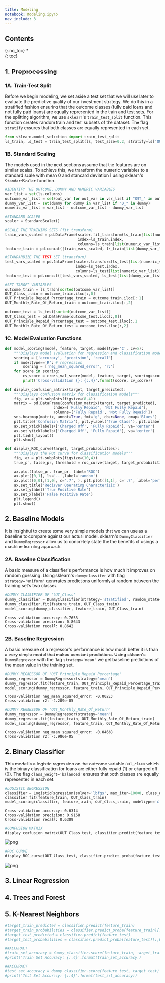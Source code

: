```yaml
---
title: Modeling
notebook: Modeling.ipynb
nav_include: 3
---
```


## Contents
{:.no_toc}
*  
{: toc}










## 1. Preprocessing

### 1A. Train-Test Split

Before we begin modeling, we set aside a test set that we will use later to evaluate the predictive quality of our investment strategy. We do this in a stratified fashion ensuring that the outcome classes (fully paid loans and not fully paid loans) are equally represented in the train and test sets. For the splitting algorithm, we use `sklearn`'s `train_test_split` function. This function creates random train and test subsets of the dataset. The flag `stratify` ensures that both classes are equally represented in each set. 



```python
from sklearn.model_selection import train_test_split
ls_train, ls_test = train_test_split(ls, test_size=0.2, stratify=ls['OUT_Class'], random_state=1)
```


### 1B. Standard Scaling

The models used in the next sections assume that the features are on similar scales. To achieve this, we transform the numeric variables to a standard scale with mean 0 and standard deviation 1 using sklearn's `StandardScaler` function.



```python
#IDENTIFY THE OUTCOME, DUMMY AND NUMERIC VARIABLES
var_list = set(ls.columns)
outcome_var_list = set(out_var for out_var in var_list if "OUT_" in out_var)
dummy_var_list = set(dummy for dummy in var_list if "D_" in dummy)
numeric_var_list = var_list - outcome_var_list - dummy_var_list
```




```python
#STANDARD SCALER
scaler = StandardScaler()
```




```python
#SCALE THE TRAINING SETS (fit_transform)
train_vars_scaled = pd.DataFrame(scaler.fit_transform(ls_train[list(numeric_var_list)]),
                                 index=ls_train.index, 
                                 columns=ls_train[list(numeric_var_list)].columns)
feature_train = pd.concat([train_vars_scaled, ls_train[list(dummy_var_list)]], axis=1).sort_index(axis=1)
```




```python
#STANDARDIZE THE TEST SET (transform)
test_vars_scaled = pd.DataFrame(scaler.transform(ls_test[list(numeric_var_list)]),
                                index=ls_test.index, 
                                columns=ls_test[list(numeric_var_list)].columns)
feature_test = pd.concat([test_vars_scaled, ls_test[list(dummy_var_list)]], axis=1).sort_index(axis=1)
```




```python
#SET TARGET VARIABLES
outcome_train = ls_train[sorted(outcome_var_list)]
OUT_Class_train = outcome_train.iloc[:,0]
OUT_Principle_Repaid_Percentage_train = outcome_train.iloc[:,1]
OUT_Monthly_Rate_Of_Return_train = outcome_train.iloc[:,2]

outcome_test = ls_test[sorted(outcome_var_list)]
OUT_Class_test = pd.DataFrame(outcome_test.iloc[:,0])
OUT_Principle_Repaid_Percentage_test = outcome_test.iloc[:,1]
OUT_Monthly_Rate_Of_Return_test = outcome_test.iloc[:,2]
```


### 1C. Model Evaluation Functions



```python
def model_scoring(model, feature, target, modeltype='C', cv=5):
    """Displays model evaluation for regression and classification modeling"""
    scoring = ['accuracy', 'precision', 'recall']
    if modeltype=='R': # regression
        scoring = ['neg_mean_squared_error', 'r2']
    for score in scoring:
        cv_score = cross_val_score(model, feature, target, scoring=score, cv=cv).mean()
        print('Cross-validation {}: {:.4}'.format(score, cv_score))
```




```python
def display_confusion_matrix(target, target_predicted):
    """Displays confusion matrix for classification models"""
    fig, ax = plt.subplots(figsize=(8,4))
    matrix = pd.DataFrame(confusion_matrix(target, target_predicted),
                      index=['Fully Repaid', 'Not Fully Repaid'],
                      columns=['Fully Repaid', 'Not Fully Repaid'])
    sns.heatmap(matrix, annot=True, fmt='g', cbar=None, cmap='Blues')
    plt.title('Confusion Matrix'), plt.ylabel('True Class'), plt.xlabel('Predicted Class')
    ax.set_xticklabels(['Charged Off', 'Fully Repaid'], va='center')
    ax.set_yticklabels(['Charged Off', 'Fully Repaid'], va='center')
    plt.tight_layout()
    plt.show()
```




```python
def display_ROC_curve(target, target_probabilities):
    """Displays the ROC curve for classification models"""
    fig, ax = plt.subplots(figsize=(10,4))
    true_pr, false_pr, threshold = roc_curve(target, target_probabilities)

    ax.plot(false_pr, true_pr, label='ROC')
    ax.plot([0,1], ls='--',label='random')
    ax.plot([0,0],[1,0], c='.7', ), plt.plot([1,1], c='.7', label='perfect')
    ax.set_title('Reciever Operating Characterisic')
    ax.set_ylabel('True Positive Rate')
    ax.set_xlabel('False Positive Rate')
    plt.legend()
    plt.show()
```


## 2. Baseline Models

It is insightful to create some very simple models that we can use as a baseline to compare against our actual model. sklearn's `DummyClassifier` and `DummyRegressor` allow us to concretely state the the benefits of usings a machine learning approach.

### 2A. Baseline Classification

A basic measure of a classifier's performance is how much it improves on random guessing. Using sklearn's `dummyclassifer` with flag `strategy='uniform'` generates predictions uniformly at random between the training set's two classes.



```python
#DUMMY CLASSIFIER OF 'OUT_Class' 
dummy_classifier = DummyClassifier(strategy='stratified', random_state=1)
dummy_classifier.fit(feature_train, OUT_Class_train)
model_scoring(dummy_classifier, feature_train, OUT_Class_train)
```


    Cross-validation accuracy: 0.7653
    Cross-validation precision: 0.8643
    Cross-validation recall: 0.8642


### 2B. Baseline Regression

A basic measure of a regressor's performance is how much better it is than a very simple model that makes constant predictions. Using sklearn's `DummyRegressor` with the flag `strategy='mean'` we get baseline predictions of the mean value in the training set.



```python
#DUMMY REGRESSOR OF 'OUT_Principle_Repaid_Percentage' 
dummy_regressor = DummyRegressor(strategy='mean')
dummy_regressor.fit(feature_train, OUT_Principle_Repaid_Percentage_train)
model_scoring(dummy_regressor, feature_train, OUT_Principle_Repaid_Percentage_train, modeltype='R')
```


    Cross-validation neg_mean_squared_error: -0.00223
    Cross-validation r2: -1.209e-05




```python
#DUMMY REGRESSOR OF 'OUT_Monthly_Rate_Of_Return' 
dummy_regressor = DummyRegressor(strategy='mean')
dummy_regressor.fit(feature_train, OUT_Monthly_Rate_Of_Return_train)
model_scoring(dummy_regressor, feature_train, OUT_Monthly_Rate_Of_Return_train, modeltype='R')
```


    Cross-validation neg_mean_squared_error: -0.04668
    Cross-validation r2: -1.986e-05


## 2. Binary Classifier

This model is a logistic regression on the outcome variable `OUT_class` which is the binary classification for loans are either fully repaid (1) or charged off (0). The flag `class_weight='balanced'` ensures that both classes are equally represented in each set. 



```python
#LOGISTIC REGRESSION
classifier = LogisticRegression(solver='lbfgs', max_iter=10000, class_weight='balanced', random_state=0)
classifier.fit(feature_train, OUT_Class_train)
model_scoring(classifier, feature_train, OUT_Class_train, modeltype='C')
```


    Cross-validation accuracy: 0.6314
    Cross-validation precision: 0.9168
    Cross-validation recall: 0.6309




```python
#CONFUSION MATRIX
display_confusion_matrix(OUT_Class_test, classifier.predict(feature_test))
```



![png](Modeling_files/Modeling_27_0.png)




```python
#ROC CURVE
display_ROC_curve(OUT_Class_test, classifier.predict_proba(feature_test)[:,0])
```



![png](Modeling_files/Modeling_28_0.png)


## 3. Linear Regression

## 4. Trees and Forest

## 5. K-Nearest Neighbors



```python
#target_train_predicted = classifier.predict(feature_train)
#target_train_probabilities = classifier.predict_proba(feature_train)[:,0]
#target_test_predicted = classifier.predict(feature_test)
#target_test_probabilities = classifier.predict_proba(feature_test)[:,0]
```




```python
##ACCURACY
#train_set_accuracy = dummy_classifier.score(feature_train, target_train)
#print('Train Set Accuracy: {:.4}'.format(train_set_accuracy))

##ACCURACY
#test_set_accuracy = dummy_classifier.score(feature_test, target_test)
#print('Test Set Accuracy: {:.4}'.format(test_set_accuracy))
```

